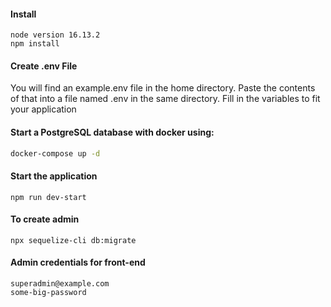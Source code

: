 #### Install
```
node version 16.13.2
npm install
```

#### Create .env File
You will find an example.env file in the home directory. Paste the contents of that into a file named .env in the same directory. 
Fill in the variables to fit your application

#### Start a PostgreSQL database with docker using:
```bash
docker-compose up -d
```


#### Start the application
```
npm run dev-start
```


#### To create admin
```
npx sequelize-cli db:migrate
```

#### Admin credentials for front-end
```
superadmin@example.com
some-big-password
```